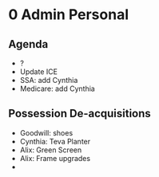# 0 Admin Personal

## Agenda

* ?
* Update ICE
* SSA: add Cynthia
* Medicare: add Cynthia

## Possession De-acquisitions

* Goodwill: shoes
* Cynthia: Teva Planter
* Alix: Green Screen
* Alix: Frame upgrades
*